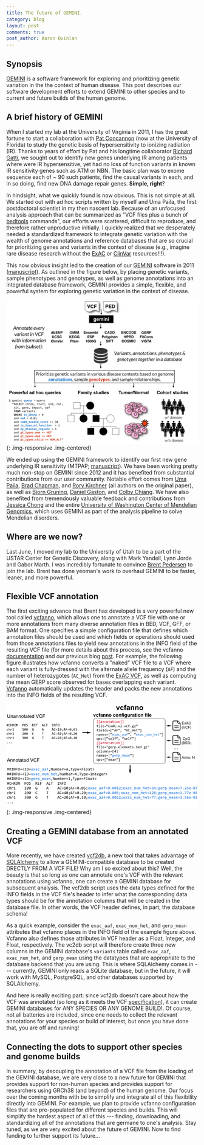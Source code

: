 ```yaml
---
title: The future of GEMINI. 
category: blog
layout: post
comments: true
post_author: Aaron Quinlan
---
```


Synopsis
-------------
[GEMINI](http://gemini.readthedocs.org/en/latest/) is a software framework for exploring and prioritizing genetic variation in the the context of human disease. This post describes our software development efforts to extend GEMINI to other species and to current and future builds of the human genome.

A brief history of GEMINI
-------------------------

When I started my lab at the University of Virginia in 2011, I has the great fortune to start a collaboration with [Pat Concannon](http://diabetes.ufl.edu/research/our-team/patrick-concannon/) (now at the University of Florida) to study the genetic basis of hypersensitivity to ionizing radiation (IR). Thanks to years of effort by Pat and his longtime collaborator [Richard Gatti](http://people.healthsciences.ucla.edu/institution/personnel?personnel_id=8090), we sought out to identify new genes underlying IR among patients where were IR hypersensitive, yet had no loss of function variants in known IR sensitivity genes such as ATM or NBN. The basic plan was to exome sequence each of ~ 90 such patients, find the causal variants in each, and in so doing, find new DNA damage repair genes. **Simple, right**?

In hindsight, what we quickly found is now obvious. This is not simple at all. We started out with ad hoc scripts written by myself and Uma Paila, the first postdoctoral scientist in my then nascent lab. Because of an unfocused analysis approach that can be summarized as "VCF files plus a bunch of [bedtools](http://bedtools.readthedocs.org/en/latest/) commands", our efforts were scattered, difficult to reproduce, and therefore rather unproductive initially. I quickly realized that we desperately needed a standardized framework to integrate genetic variation with the wealth of genome annotations and reference databases that are so crucial for prioritizing genes and variants in the context of disease (e.g., imagine rare disease research without the [ExAC](http://exac.broadinstitute.org/) or [ClinVar](http://www.ncbi.nlm.nih.gov/clinvar/) resources!!!).

This now obvious insight led to the creation of our [GEMINI](http://gemini.readthedocs.org/en/latest/) software in 2011 ([manuscript](http://journals.plos.org/ploscompbiol/article?id=10.1371/journal.pcbi.1003153)). As outlined in the figure below, by placing genetic variants, sample phenotypes and genotypes, as well as genome annotations into an integrated database framework, GEMINI provides a simple, flexible, and powerful system for exploring genetic variation in the context of disease.

![gemini overview](/img/blog/gemini_overview.png){: .img-responsive .img-centered}

We ended up using the GEMINI framework to identify our first new gene underlying IR sensitivity (MTPAP; [manuscript](http://www.ncbi.nlm.nih.gov/pubmed/24651433)). We have been working pretty much non-stop on GEMINI since 2012 and it has benefited from substantial contributions from our user community. Notable effort comes from [Uma Paila](https://github.com/udp3f), [Brad Chapman](https://github.com/chapmanb), and [Rory Kirchner](https://github.com/roryk) (all authors on the original paper), as well as [Bjorn Gruning](https://github.com/bgruening), [Daniel Gaston](https://github.com/dgaston), and [Colby Chiang](https://github.com/cc2qe). We have also benefited from tremendously valuable feedback and contributions from [Jessica Chong](https://twitter.com/jxchong) and the entire [University of Washington Center of Mendelian Genomics](http://uwcmg.org/), which uses GEMINI as part of the analysis pipeline to solve Mendelian disorders.

Where are we now?
-----------------
Last June, I moved my lab to the University of Utah to be a part of the USTAR Center for Genetic Discovery, along with Mark Yandell, Lynn Jorde and Gabor Marth. I was incredibly fortunate to convince [Brent Pedersen](https://github.com/brentp) to join the lab. Brent has done yeoman's work to overhaul GEMINI to be faster, leaner, and more powerful. 


Flexible VCF annotation
-----------------------------------------------
The first exciting advance that Brent has developed is a very powerful new tool called [vcfanno](https://github.com/brentp/vcfanno), which allows one to annotate a VCF file with one or more annotations from many diverse annotation files in BED, VCF, GFF, or BAM format. One specifies a simple configuration file that defines which annotation files should be used and which fields or operations should used from those annotations files to yield new annotations in the INFO field of the resulting VCF file (for more details about this process, see the vcfanno [documentation](https://github.com/brentp/vcfanno) and our previous blog [post](http://127.0.0.1:4000/blog/2016/01/08/combine-ExAC-w-vcfanno.html). For example, the following figure illustrates how vcfanno converts a "naked" VCF file to a VCF where each variant is fully-dressed with the alternate allele frequency (``AF``) and the number of heterozygotes (``AC_Het``) from the [ExAC VCF](ftp://ftp.broadinstitute.org/pub/ExAC_release/release0.3/), as well as computing the mean GERP score observed for bases overlapping each variant. [Vcfanno](https://github.com/brentp/vcfanno) automatically updates the header and packs the new annotations into the INFO fields of the resulting VCF.

![gemini overview](/img/blog/vcfanno-overview.png){: .img-responsive .img-centered}

Creating a GEMINI database from an annotated VCF 
-------------------------------------------------
More recently, we have created [vcf2db](https://github.com/quinlan-lab/vcf2db), a new tool that takes advantage of [SQLAlchemy](http://www.sqlalchemy.org/) to allow a GEMINI-compatible database to be created DRECTLY FROM A VCF FILE! Why am I so excited about this? Well, the beauty is that so long as one can annotate one's VCF with the relevant annotations using vcfanno, one can create a GEMINI database for subsequent analysis. The vcf2db script uses the data types defined for the INFO fields in the VCF file's header to infer what the corresponding data types should be for the annotation columns that will be created in the database file. In other words, the VCF header defines, in part, the database schema! 

As a quick example, consider the ``exac_aaf``, ``exac_num_het``, and ``gerp_mean`` attributes that vcfanno places in the INFO field of the example figure above. Vcfanno also defines those attributes in VCF header as a Float, Integer, and Float, respectively. The vc2db script will therefore create three new columns in the GEMINI database's ``variants`` table called ``exac_aaf``, ``exac_num_het``, and ``gerp_mean`` using the  datatypes that are appropriate to the database backend that you are using. This is where SQLAlchemy comes in --- currently, GEMINI only reads a SQLite database, but in the future, it will work with MySQL, PostgreSQL, and other databases supported by SQLAlchemy.

And here is really exciting part: since vcf2db doesn't care about how the VCF was annotated (so long as it meets the VCF [specification](https://samtools.github.io/hts-specs/)), it can create GEMINI databases for ANY SPECIES OR ANY GENOME BUILD!. Of course, not all batteries are included, since one needs to collect the relevant annotations for your species or build of interest, but once you have done that, you are off and running!


Connecting the dots to support other species and genome builds
---------------------------------------------------------------
In summary, by decoupling the annotation of a VCF file from the loading of the GEMINI database, we are very close to a new future for GEMINI that provides support for non-human species and provides support for researchers using GRCh38 (and beyond) of the human genome. Our focus over the coming months with be to simplify and integrate all of this flexibility directly into GEMINI. For example, we plan to provide vcfanno configuration files that are pre-populated for different species and builds. This will simplify the hardest aspect of all of this --- finding, downloading, and standardizing all of the annotations that are germane to one's analysis. Stay tuned, as we are very excited about the future of GEMINI. Now to find funding to further support its future...

